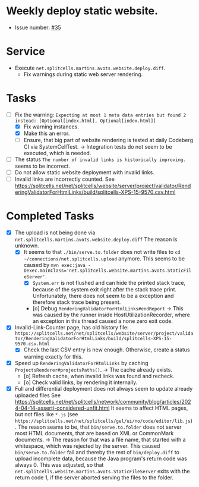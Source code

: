 # Weekly deploy static website.
* Issue number: [\#35](https://codeberg.org/splitcells-net/net.splitcells.network.community/issues/35)
# Service
* Execute `net.splitcells.martins.avots.website.deploy.diff`.
    * Fix warnings during static web server rendering.
# Tasks
* [ ] Fix the warning: `Expecting at most 1 meta data entries but found 2 instead: [Optional[index.html], Optional[index.html]]`
    * [x] Fix warning instances.
    * [x] Make this an error.
    * [ ] Ensure, that big part of website rendering is tested at daily Codeberg CI via SystemCellTest.
      -> Integration tests do not seem to be executed, which is needed.
* [ ] The status `The number of invalid links is historically improving.` seems to be incorrect.
* [ ] Do not allow static website deployment with invalid links.
* [ ] Invalid links are incorrectly counted. See https://splitcells.net/net/splitcells/website/server/project/validator/RenderingValidatorForHtmlLinks/build/splitcells-XPS-15-9570.csv.html
# Completed Tasks
* [x] The upload is not being done via `net.splitcells.martins.avots.website.deploy.diff`
  The reason is unknown.
    * [x] It seems to that `./bin/serve.to.folder` does not write files to `cd ~/connections/net.splitcells.upload` anymore.
      This seems to be caused by `mvn exec:java -Dexec.mainClass='net.splitcells.website.martins.avots.StaticFileServer'`.
        * [x] `System.err` is not flushed and can hide the printed stack trace, because of the system exit right after the stack trace print.
          Unfortunately, there does not seem to be a exception and therefore stack trace being present.
        * [o] Debug `RenderingValidatorForHtmlLinks#endReport` -> This was caused by the runner inside HostUtilizationRecorder,
          where an exception in this thread caused a none zero exit code.
* [x] Invalid-Link-Counter page, has old history file: `https://splitcells.net/net/splitcells/website/server/project/validator/RenderingValidatorForHtmlLinks/build/splitcells-XPS-15-9570.csv.html`
  * [x] Check the last CSV entry is new enough. Otherwise, create a status warning exactly for this.
* [x] Speed up `RenderingValidatorForHtmlLinks` by caching `ProjectsRenderer#projectsPaths()`. -> The cache already exists.
  * [o] Refresh cache, when invalid links was found and recheck.
  * [o] Check valid links, by rendering it internally.
* [x] Full and differential deployment does not always seem to update already uploaded files
  See https://splitcells.net/net/splitcells/network/community/blog/articles/2024-04-14-assertj-considered-unfit.html
  It seems to affect HTML pages, but not files like `*.js` (see `https://splitcells.net/net/splitcells/gel/ui/no/code/editor/lib.js`).
  The reason seams to be, that `bin/serve.to.folder` does not server most HTML documents,
  that are based on XML or CommonMark documents.
  -> The reason for that was a file name, that started with a whitespace, which was rejected by the server.
  This caused `bin/serve.to.folder` fail and thereby the rest of `bin/deploy.diff` to upload incomplete data,
  because the Java program's return code was always 0.
  This was adjusted, so that `net.splitcells.website.martins.avots.StaticFileServer` exits with the return code 1,
  if the server aborted serving the files to the folder.